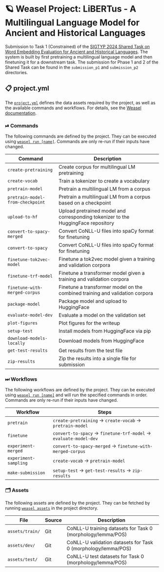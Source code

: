 <!-- WEASEL: AUTO-GENERATED DOCS START (do not remove) -->

# 🪐 Weasel Project: LiBERTus - A Multilingual Language Model for Ancient and Historical Languages

Submission to Task 1 (Constrained) of the [SIGTYP 2024 Shared Task on Word
Embedding Evaluation for Ancient and Historical
Languages](https://sigtyp.github.io/st2024.html).  The system is built by
first pretraining a multilingual language model and then finetuning it for a
downstream task. The submission for Phase 1 and 2 of the Shared Task can be
found in the `submission_p1` and `submission_p2` directories.


## 📋 project.yml

The [`project.yml`](project.yml) defines the data assets required by the
project, as well as the available commands and workflows. For details, see the
[Weasel documentation](https://github.com/explosion/weasel).

### ⏯ Commands

The following commands are defined by the project. They
can be executed using [`weasel run [name]`](https://github.com/explosion/weasel/tree/main/docs/cli.md#rocket-run).
Commands are only re-run if their inputs have changed.

| Command | Description |
| --- | --- |
| `create-pretraining` | Create corpus for multilingual LM pretraining |
| `create-vocab` | Train a tokenizer to create a vocabulary |
| `pretrain-model` | Pretrain a multilingual LM from a corpus |
| `pretrain-model-from-checkpoint` | Pretrain a multilingual LM from a corpus based on a checkpoint |
| `upload-to-hf` | Upload pretrained model and corresponding tokenizer to the HuggingFace repository |
| `convert-to-spacy-merged` | Convert CoNLL-U files into spaCy format for finetuning |
| `convert-to-spacy` | Convert CoNLL-U files into spaCy format for finetuning |
| `finetune-tok2vec-model` | Finetune a tok2vec model given a training and validation corpora |
| `finetune-trf-model` | Finetune a transformer model given a training and validation corpora |
| `finetune-with-merged-corpus` | Finetune a transformer model on the combined training and validation corpora |
| `package-model` | Package model and upload to HuggingFace |
| `evaluate-model-dev` | Evaluate a model on the validation set |
| `plot-figures` | Plot figures for the writeup |
| `setup-test` | Install models from HuggingFace via pip |
| `download-models-locally` | Download models from HuggingFace |
| `get-test-results` | Get results from the test file |
| `zip-results` | Zip the results into a single file for submission |

### ⏭ Workflows

The following workflows are defined by the project. They
can be executed using [`weasel run [name]`](https://github.com/explosion/weasel/tree/main/docs/cli.md#rocket-run)
and will run the specified commands in order. Commands are only re-run if their
inputs have changed.

| Workflow | Steps |
| --- | --- |
| `pretrain` | `create-pretraining` &rarr; `create-vocab` &rarr; `pretrain-model` |
| `finetune` | `convert-to-spacy` &rarr; `finetune-trf-model` &rarr; `evaluate-model-dev` |
| `experiment-merged` | `convert-to-spacy-merged` &rarr; `finetune-with-merged-corpus` |
| `experiment-sampling` | `create-vocab` &rarr; `pretrain-model` |
| `make-submission` | `setup-test` &rarr; `get-test-results` &rarr; `zip-results` |

### 🗂 Assets

The following assets are defined by the project. They can
be fetched by running [`weasel assets`](https://github.com/explosion/weasel/tree/main/docs/cli.md#open_file_folder-assets)
in the project directory.

| File | Source | Description |
| --- | --- | --- |
| `assets/train/` | Git | CoNLL-U training datasets for Task 0 (morphology/lemma/POS) |
| `assets/dev/` | Git | CoNLL-U validation datasets for Task 0 (morphology/lemma/POS) |
| `assets/test/` | Git | CoNLL-U test datasets for Task 0 (morphology/lemma/POS) |

<!-- WEASEL: AUTO-GENERATED DOCS END (do not remove) -->